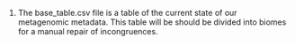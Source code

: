 1. The base_table.csv file is a table of the current state of our metagenomic 
metadata. This table will be should be divided into biomes for a manual repair
of incongruences.